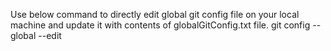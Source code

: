 Use below command to directly edit global git config file on your local machine and update it with contents of globalGitConfig.txt file.
git config --global --edit